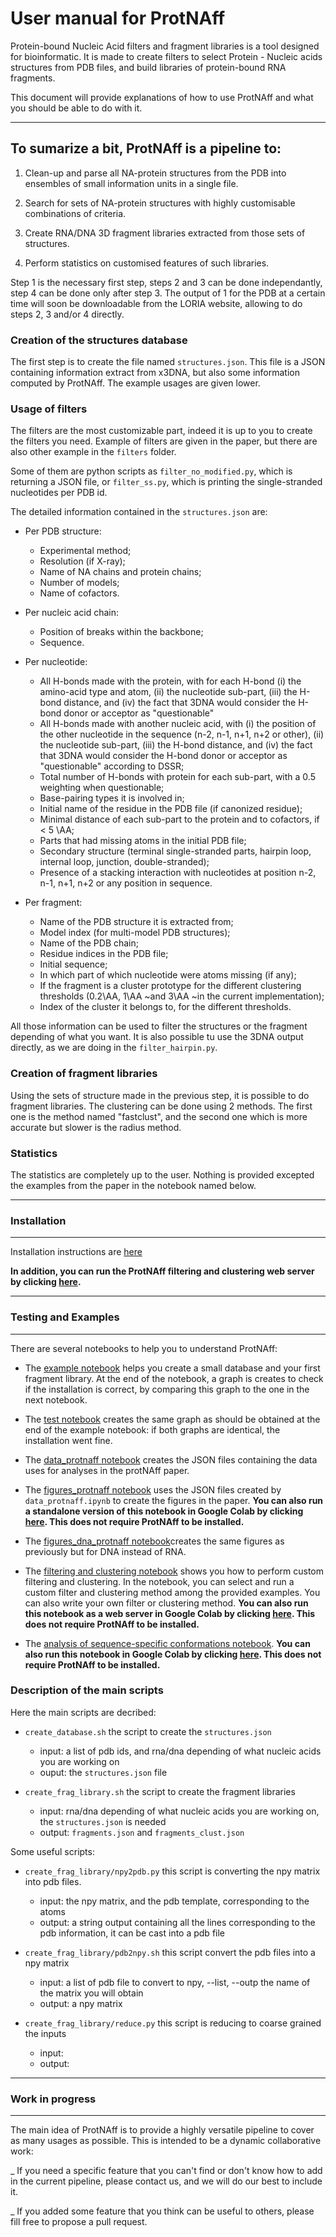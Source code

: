 # User manual for ProtNAff

Protein-bound Nucleic Acid filters and fragment libraries is a tool designed for bioinformatic.
It is made to create filters to select Protein - Nucleic acids structures from PDB files, and build libraries of protein-bound RNA fragments.

This document will provide explanations of how to use ProtNAff and what you should be able to do with it.

--------------------------------------------------------------------------
To sumarize a bit, ProtNAff is a pipeline to:
--------------------------------------------------------------------------
1. Clean-up and parse all NA-protein structures from the PDB into ensembles of small information units in a single file.

2. Search for sets of NA-protein structures with highly customisable combinations of criteria.

3. Create RNA/DNA 3D fragment libraries extracted from those sets of structures.

4. Perform statistics on customised features of such libraries.

Step 1 is the necessary first step, steps 2 and 3 can be done independantly, step 4 can be done only after step 3.
The output of 1 for the PDB at a certain time will soon be downloadable from the LORIA website, allowing to do steps 2, 3 and/or 4 directly.

### Creation of the structures database

The first step is to create the file named `structures.json`. This file is a JSON containing information extract from x3DNA, but also some information computed by ProtNAff. The example usages are given lower.

### Usage of filters

The filters are the most customizable part, indeed it is up to you to create the filters you need.
Example of filters are given in the paper, but there are also other example in the `filters` folder.

Some of them are python scripts as `filter_no_modified.py`, which is returning a JSON file, or
`filter_ss.py`, which is printing the single-stranded nucleotides per PDB id.

The detailed information contained in the `structures.json` are:

* Per PDB structure:
  - Experimental method;
  - Resolution (if X-ray);
  - Name of NA chains and protein chains;
  - Number of models;
  - Name of cofactors.

* Per nucleic acid chain:
  - Position of breaks within the backbone;
  - Sequence.

* Per nucleotide:
  - All H-bonds made with the protein, with for each H-bond (i) the amino-acid type and atom, (ii) the nucleotide sub-part, (iii) the H-bond distance, and (iv) the fact that 3DNA would consider the H-bond donor or acceptor as "questionable"
  - All H-bonds made with another nucleic acid, with (i) the position of the other nucleotide in the sequence (n-2, n-1, n+1, n+2 or other), (ii) the nucleotide sub-part, (iii) the H-bond distance, and (iv) the fact that 3DNA would consider the H-bond donor or acceptor as "questionable" according to DSSR;
  - Total number of H-bonds with protein for each sub-part, with a 0.5 weighting when questionable;
  - Base-pairing types it is involved in;
  - Initial name of the residue in the PDB file (if canonized residue);
  - Minimal distance of each sub-part to the protein and to cofactors, if < 5 \AA;
  - Parts that had missing atoms in the initial PDB file;
  - Secondary structure (terminal single-stranded parts, hairpin loop, internal loop, junction, double-stranded);
  - Presence of a stacking interaction with nucleotides at position n-2, n-1, n+1, n+2 or any position in sequence.

* Per fragment:
  - Name of the PDB structure it is extracted from;
  - Model index (for multi-model PDB structures);
  - Name of the PDB chain;
  - Residue indices in the PDB file;
  - Initial sequence;
  - In which part of which nucleotide were atoms missing (if any);
  - If the fragment is a cluster prototype for the different clustering thresholds (0.2\AA, 1\AA ~and 3\AA ~in the current implementation);
  - Index of the cluster it belongs to, for the different thresholds.


All those information can be used to filter the structures or the fragment depending of what you want.
It is also possible tu use the 3DNA output directly, as we are doing in the `filter_hairpin.py`.

### Creation of fragment libraries

Using the sets of structure made in the previous step, it is possible to do fragment libraries.
The clustering can be done using 2 methods. The first one is the method named "fastclust", and the second one which is more accurate but slower is the radius method.

### Statistics

The statistics are completely up to the user. Nothing is provided excepted the examples from the paper in the notebook named below.

--------------------------------------------------------------------------
### Installation
--------------------------------------------------------------------------

Installation instructions are [here](./INSTALLATION.md)

**In addition, you can run the ProtNAff filtering and clustering web server by clicking [here](https://colab.research.google.com/github/isaureCdB/ProtNAff/blob/master/filtering-clustering.ipynb).**

--------------------------------------------------------------------------
### Testing and Examples
--------------------------------------------------------------------------

There are several notebooks to help you to understand ProtNAff:

- The [example notebook](./example/example.ipynb) helps
you create a small database and your first fragment library. At the
end of the notebook, a graph is creates to check if the installation is
correct, by comparing this graph to the one in the next notebook.

- The [test notebook](./example/test.ipynb) creates the same graph
as should be obtained at the end of the example notebook: if both
graphs are identical, the installation went fine.

- The [data_protnaff notebook](./data_protnaff.ipynb) creates
the JSON files containing the data uses for analyses in the protNAff paper.

- The [figures_protnaff notebook](./figures_protnaff.ipynb) uses
the JSON files created by `data_protnaff.ipynb` to create the figures in the paper. **You can also run a standalone version of this notebook in Google Colab by clicking [here](https://colab.research.google.com/github/isaureCdB/ProtNAff/blob/master/figures_protnaff-standalone.ipynb). This does not require ProtNAff to be installed.**


- The [figures_dna_protnaff notebook](./figures_dna_protnaff.ipynb)creates
the same figures as previously but for DNA instead of RNA.


- The [filtering and clustering notebook](./filtering-clustering.ipynb) shows you how to perform custom filtering and clustering.
In the notebook, you can select and run a custom filter and clustering method among the provided examples. You can also write your own filter or clustering method.
**You can also run this notebook as a web server in Google Colab by clicking [here](https://colab.research.google.com/github/isaureCdB/ProtNAff/blob/master/filtering-clustering.ipynb). This does not require ProtNAff to be installed.**

- The [analysis of sequence-specific conformations notebook](./sequence-specific_conformations.ipynb). **You can also run this notebook in Google Colab by clicking [here](https://colab.research.google.com/github/isaureCdB/ProtNAff/blob/master/sequence-specific_conformations.ipynb). This does not require ProtNAff to be installed.**


### Description of the main scripts

Here the main scripts are decribed:

* `create_database.sh` the script to create the `structures.json`
  - input: a list of pdb ids, and rna/dna depending of what nucleic acids you are working on
  - ouput: the `structures.json` file

* `create_frag_library.sh` the script to create the fragment libraries
  - input: rna/dna depending of what nucleic acids you are working on, the `structures.json` is needed
  - output: `fragments.json` and `fragments_clust.json`

Some useful scripts:

* `create_frag_library/npy2pdb.py` this script is converting the npy matrix into pdb files.
  - input: the npy matrix, and the pdb template, corresponding to the atoms
  - output: a string output containing all the lines corresponding to the pdb information, it can be cast into a pdb file

* `create_frag_library/pdb2npy.sh` this script convert the pdb files into a npy matrix
  - input: a list of pdb file to convert to npy, --list, --outp the name of the matrix you will obtain
  - output: a npy matrix

* `create_frag_library/reduce.py` this script is reducing to coarse grained the inputs
  - input:
  - output: 

--------------------------------------------------------------------------
### Work in progress
--------------------------------------------------------------------------
The main idea of ProtNAff is to provide a highly versatile pipeline to cover as many usages as possible.
This is intended to be a dynamic collaborative work:

_ If you need a specific feature that you can't find or don't know how to add in the current pipeline, please contact us, and we will do our best to include it.

_ If you added some feature that you think can be useful to others, please fill free to propose a pull request.
